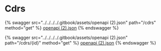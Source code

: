 # Cdrs

{% swagger src="../../../../.gitbook/assets/openapi (2).json" path="/cdrs" method="get" %}
[openapi (2).json](<../../../../.gitbook/assets/openapi (2).json>)
{% endswagger %}

{% swagger src="../../../../.gitbook/assets/openapi (2).json" path="/cdrs/{id}" method="get" %}
[openapi (2).json](<../../../../.gitbook/assets/openapi (2).json>)
{% endswagger %}
